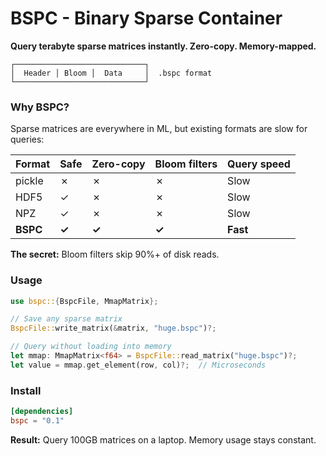 # BSPC - Binary Sparse Container

<!-- [![Crates.io](https://img.shields.io/crates/v/bspc.svg)](https://crates.io/crates/bspc)
[![Documentation](https://docs.rs/bspc/badge.svg)](https://docs.rs/bspc/) -->

**Query terabyte sparse matrices instantly. Zero-copy. Memory-mapped.**

```
┌─────────────────────────────┐
│  Header │ Bloom │  Data     │  .bspc format
└─────────────────────────────┘
```

### Why BSPC?

Sparse matrices are everywhere in ML, but existing formats are slow for queries:

| Format | Safe | Zero-copy | Bloom filters | Query speed |
|--------|------|-----------|---------------|-------------|
| pickle | ✗    | ✗         | ✗             | Slow        |
| HDF5   | ✓    | ✗         | ✗             | Slow        |
| NPZ    | ✓    | ✗         | ✗             | Slow        |
| **BSPC** | **✓** | **✓** | **✓**     | **Fast**    |

**The secret:** Bloom filters skip 90%+ of disk reads.

### Usage

```rust
use bspc::{BspcFile, MmapMatrix};

// Save any sparse matrix
BspcFile::write_matrix(&matrix, "huge.bspc")?;

// Query without loading into memory
let mmap: MmapMatrix<f64> = BspcFile::read_matrix("huge.bspc")?;
let value = mmap.get_element(row, col)?;  // Microseconds
```

### Install

```toml
[dependencies]
bspc = "0.1"
```

**Result:** Query 100GB matrices on a laptop. Memory usage stays constant.